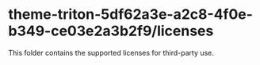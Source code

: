 # theme-triton-5df62a3e-a2c8-4f0e-b349-ce03e2a3b2f9/licenses

This folder contains the supported licenses for third-party use.
